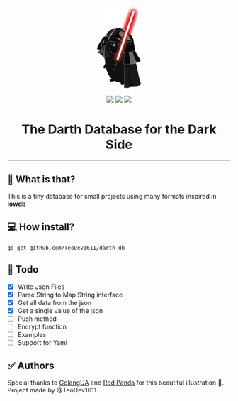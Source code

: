 <div align="center">
  <p>
    <img width="100" src="./img/dart.png">
  </p>
  <img src="https://img.shields.io/github/license/teodev1611/darth-db?style=flat-square">
  <img src="https://img.shields.io/github/stars/teodev1611/darth-db?style=social">
  <img src="https://img.shields.io/github/go-mod/go-version/teodev1611/darth-db/main?filename=go.mod">
  <h1>The Darth Database for the Dark Side</h1>
  <hr>
</div>

## 🤔 What is that?

This is a tiny database for small projects using many formats inspired in **lowdb**

## 💻 How install?

```
go get github.com/TeoDev1611/darth-db
```

## 💁 Todo

- [x] Write Json Files
- [x] Parse String to Map String interface
- [x] Get all data from the json
- [x] Get a single value of the json
- [ ] Push method
- [ ] Encrypt function
- [ ] Examples
- [ ] Support for Yaml

## ✅ Authors

Special thanks to [GolangUA](https://github.com/GolangUA/gopher-logos) and [Red Panda](http://panda-art.red/) for this beautiful illustration 🤟. Project made by @TeoDev1611 